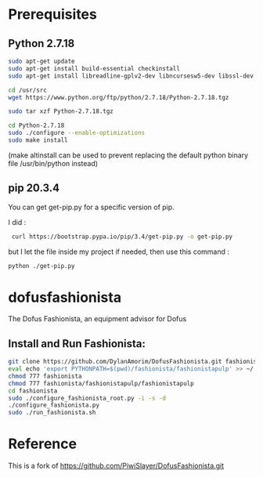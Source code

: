 # Prerequisites
## Python 2.7.18

````bash
sudo apt-get update
sudo apt-get install build-essential checkinstall
sudo apt-get install libreadline-gplv2-dev libncursesw5-dev libssl-dev libsqlite3-dev tk-dev libgdbm-dev libc6-dev libbz2-dev

cd /usr/src
wget https://www.python.org/ftp/python/2.7.18/Python-2.7.18.tgz

sudo tar xzf Python-2.7.18.tgz

cd Python-2.7.18
sudo ./configure --enable-optimizations
sudo make install 
````
(make altinstall can be used to prevent replacing the default python binary file /usr/bin/python instead)

## pip 20.3.4

You can get get-pip.py for a specific version of pip.

I did :

````bash
 curl https://bootstrap.pypa.io/pip/3.4/get-pip.py -o get-pip.py 
 ````

but I let the file inside my project if needed, then use this command :

````bash
python ./get-pip.py
````


# dofusfashionista
The Dofus Fashionista, an equipment advisor for Dofus

## Install and Run Fashionista:
````bash
git clone https://github.com/DylanAmorim/DofusFashionista.git fashionista  
eval echo 'export PYTHONPATH=$(pwd)/fashionista/fashionistapulp' >> ~/.bashrc  
chmod 777 fashionista  
chmod 777 fashionista/fashionistapulp/fashionistapulp  
cd fashionista  
sudo ./configure_fashionista_root.py -i -s -d  
./configure_fashionista.py  
sudo ./run_fashionista.sh  
````

# Reference

This is a fork of https://github.com/PiwiSlayer/DofusFashionista.git